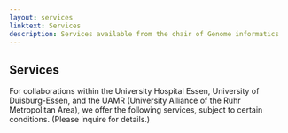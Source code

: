 ```yaml
---
layout: services
linktext: Services
description: Services available from the chair of Genome informatics
---
```


## Services

For collaborations within the University Hospital Essen, University of Duisburg-Essen, and the UAMR (University Alliance of the Ruhr Metropolitan Area), we offer the following services, subject to certain conditions.
(Please inquire for details.)


